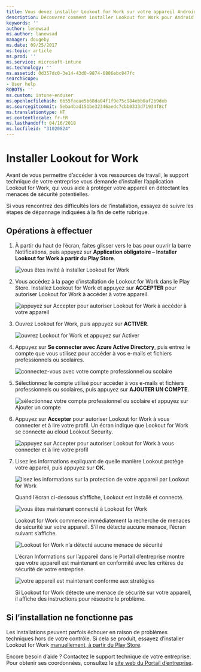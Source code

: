 ```yaml
---
title: Vous devez installer Lookout for Work sur votre appareil Android | Microsoft Docs
description: Découvrez comment installer Lookout for Work pour Android.
keywords: ''
author: lenewsad
ms.author: lanewsad
manager: dougeby
ms.date: 09/25/2017
ms.topic: article
ms.prod: ''
ms.service: microsoft-intune
ms.technology: ''
ms.assetid: 0d357dc0-3e14-43d0-9874-6886ebc847fc
searchScope:
- User help
ROBOTS: ''
ms.custom: intune-enduser
ms.openlocfilehash: 6b55faeae5b68da04f1f9e75c984ebb0af2b9deb
ms.sourcegitcommit: 5eba4bad151be32346aedc7cbb0333d71934f8cf
ms.translationtype: HT
ms.contentlocale: fr-FR
ms.lasthandoff: 04/16/2018
ms.locfileid: "31020824"
---
```

# <a name="install-lookout-for-work"></a>Installer Lookout for Work

Avant de vous permettre d’accéder à vos ressources de travail, le support technique de votre entreprise vous demande d’installer l’application Lookout for Work, qui vous aide à protéger votre appareil en détectant les menaces de sécurité potentielles.

Si vous rencontrez des difficultés lors de l’installation, essayez de suivre les étapes de dépannage indiquées à la fin de cette rubrique.

## <a name="what-you-need-to-do"></a>Opérations à effectuer

1. À partir du haut de l’écran, faites glisser vers le bas pour ouvrir la barre Notifications, puis appuyez sur **Application obligatoire – Installer Lookout for Work à partir du Play Store**.

   ![vous êtes invité à installer Lookout for Work](./media/lookout-required-app-install-android.png)

2. Vous accédez à la page d’installation de Lookout for Work dans le Play Store. Installez Lookout for Work et appuyez sur **ACCEPTER** pour autoriser Lookout for Work à accéder à votre appareil.

   ![appuyez sur Accepter pour autoriser Lookout for Work à accéder à votre appareil](./media/lookout-accept-store-permissions-android.png)

3. Ouvrez Lookout for Work, puis appuyez sur **ACTIVER**.

   ![ouvrez Lookout for Work et appuyez sur Activer](./media/lookout-activate-button-android.png)

4. Appuyez sur **Se connecter avec Azure Active Directory**, puis entrez le compte que vous utilisez pour accéder à vos e-mails et fichiers professionnels ou scolaires.

   ![connectez-vous avec votre compte professionnel ou scolaire](./media/lookout-sign-in-azure-android.png)

5. Sélectionnez le compte utilisé pour accéder à vos e-mails et fichiers professionnels ou scolaires, puis appuyez sur **AJOUTER UN COMPTE**.

   ![sélectionnez votre compte professionnel ou scolaire et appuyez sur Ajouter un compte](./media/lookout-pick-account-android.png)

6. Appuyez sur **Accepter** pour autoriser Lookout for Work à vous connecter et à lire votre profil. Un écran indique que Lookout for Work se connecte au cloud Lookout Security.

   ![appuyez sur Accepter pour autoriser Lookout for Work à vous connecter et à lire votre profil](./media/lookout-needs-permission-to-view-profile-android.png)

7. Lisez les informations expliquant de quelle manière Lookout protège votre appareil, puis appuyez sur **OK**.

   ![lisez les informations sur la protection de votre appareil par Lookout for Work](./media/lookout-how-it-protects-your-device-android.png)

   Quand l’écran ci-dessous s’affiche, Lookout est installé et connecté.

   ![vous êtes maintenant connecté à Lookout for Work](./media/lookout-you-are-now-connected-android.png)

   Lookout for Work commence immédiatement la recherche de menaces de sécurité sur votre appareil. S’il ne détecte aucune menace, l’écran suivant s’affiche.

   ![Lookout for Work n’a détecté aucune menace de sécurité](./media/lookout-scan-no-threats-found-android.png)

   L’écran Informations sur l’appareil dans le Portail d’entreprise montre que votre appareil est maintenant en conformité avec les critères de sécurité de votre entreprise.

    ![votre appareil est maintenant conforme aux stratégies](./media/mtd-device-now-compliant-android.png)

   Si Lookout for Work détecte une menace de sécurité sur votre appareil, il affiche des instructions pour résoudre le problème.

## <a name="if-the-installation-doesnt-work"></a>Si l’installation ne fonctionne pas

Les installations peuvent parfois échouer en raison de problèmes techniques hors de votre contrôle. Si cela se produit, essayez d’installer Lookout for Work [manuellement, à partir du Play Store](https://play.google.com/store/apps/details?id=com.lookout.enterprise).


Encore besoin d’aide ? Contactez le support technique de votre entreprise. Pour obtenir ses coordonnées, consultez le [site web du Portail d’entreprise](https://portal.manage.microsoft.com#HelpDeskDialog).

